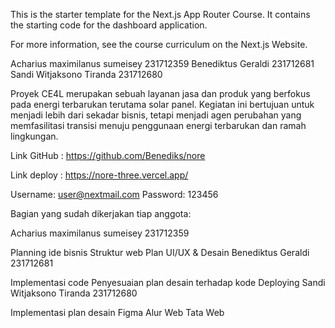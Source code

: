 This is the starter template for the Next.js App Router Course. It contains the starting code for the dashboard application.

For more information, see the course curriculum on the Next.js Website.

Acharius maximilanus sumeisey 231712359 Benediktus Geraldi 231712681 Sandi Witjaksono Tiranda 231712680

Proyek CE4L merupakan sebuah layanan jasa dan produk yang berfokus pada energi terbarukan terutama solar panel. Kegiatan ini bertujuan untuk menjadi lebih dari sekadar bisnis, tetapi menjadi agen perubahan yang memfasilitasi transisi menuju penggunaan energi terbarukan dan ramah lingkungan.

Link GitHub : https://github.com/Benediks/nore

Link deploy : https://nore-three.vercel.app/

Username: user@nextmail.com
Password: 123456

Bagian yang sudah dikerjakan tiap anggota:

Acharius maximilanus sumeisey 231712359

Planning ide bisnis
Struktur web
Plan UI/UX & Desain
Benediktus Geraldi 231712681

Implementasi code
Penyesuaian plan desain terhadap kode
Deploying
Sandi Witjaksono Tiranda 231712680

Implementasi plan desain Figma
Alur Web
Tata Web
